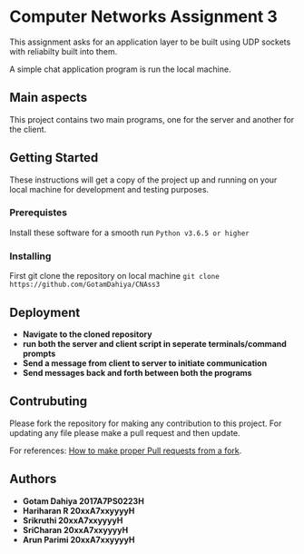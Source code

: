 # Computer Networks Assignment 3

This assignment asks for an application layer to be built using UDP sockets with reliabilty built into them.

A simple chat application program is run the local machine.

## Main aspects

This project contains two main programs, one for the server and another for the client.

## Getting Started

These instructions will get a copy of the project up and running on your local machine for development and testing purposes.

### Prerequistes

Install these software for a smooth run
```Python v3.6.5 or higher```

### Installing

First git clone the repository on local machine
```git clone https://github.com/GotamDahiya/CNAss3```

## Deployment

* **Navigate to the cloned repository**
* **run both the server and client script in seperate terminals/command prompts**
* **Send a message from client to server to initiate communication**
* **Send messages back and forth between both the programs**

## Contrubuting

Please fork the repository for making any contribution to this project. For updating any file please make a pull request and then update.

For references: [How to make proper Pull requests from a fork](https://help.github.com/en/github/collaborating-with-issues-and-pull-requests/creating-a-pull-request-from-a-fork).

## Authors

* **Gotam Dahiya 2017A7PS0223H**
* **Hariharan R 20xxA7xxyyyyH**
* **Srikruthi 20xxA7xxyyyyH**
* **SriCharan 20xxA7xxyyyyH**
* **Arun Parimi 20xxA7xxyyyyH**

